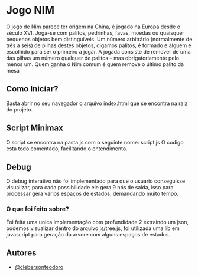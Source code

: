 
# Jogo NIM

O jogo de Nim parece ter origem na China, é jogado na Europa desde o século XVI. Joga-se com palitos, pedrinhas, favas, moedas ou quaisquer pequenos objetos bem distinguíveis. Um número arbitrário (normalmente de três a seis) de pilhas destes objetos, digamos palitos, é formado e alguém é escolhido para ser o primeiro a jogar. A jogada consiste de remover de uma das pilhas um número qualquer de palitos – mas obrigatoriamente pelo menos um. Quem ganha o Nim comum é quem remove o último palito da mesa


## Como Iniciar?

Basta abrir no seu navegador o arquivo index.html que se encontra na raiz do projeto.

## Script Minimax

O script se encontra na pasta js com o seguinte nome: script.js
O codigo esta todo comentado, facilitando o entendimento.

## Debug
O debug interativo não foi implementado para que o usuario conseguisse visualizar, para cada possibilidade ele gera 9 nós de saida, isso para processar gera varios espaços de estados, demandando muito tempo.

### O que foi feito sobre?

Foi feita uma unica implementação com profundidade 2 extraindo um json, podemos visualizar dentro do arquivo js/tree.js, foi utilizada uma lib em javascript para geração da arvore com alguns espaços de estados.


## Autores

- [@clebersonteodoro](https://www.github.com/ClebersonT)

